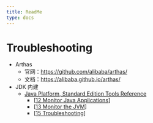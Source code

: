 ```yaml
---
title: ReadMe
type: docs
---
```




# Troubleshooting

- Arthas
  - 官网：https://github.com/alibaba/arthas/
  - 文档：https://alibaba.github.io/arthas/
- JDK 内建
  - [Java Platform, Standard Edition Tools Reference](https://docs.oracle.com/javase/8/docs/technotes/tools/unix/toc.html)
    - [[12 Monitor Java Applications](https://docs.oracle.com/javase/8/docs/technotes/tools/unix/s8-management-tools.html#sthref275)]
    - [[13 Monitor the JVM](https://docs.oracle.com/javase/8/docs/technotes/tools/unix/s9-monitoring-tools.html#sthref282)]
    - [[15 Troubleshooting](https://docs.oracle.com/javase/8/docs/technotes/tools/unix/s11-troubleshooting_tools.html#sthref327)]

